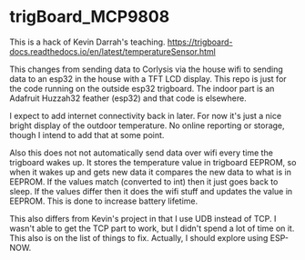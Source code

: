 # trigBoard_MCP9808

This is a hack of Kevin Darrah's teaching.  https://trigboard-docs.readthedocs.io/en/latest/temperatureSensor.html

This changes from sending data to Corlysis via the house wifi to sending data to an esp32 in the house with a TFT LCD display.  This repo is just for the code running on the outside esp32 trigboard.  The indoor part is an Adafruit Huzzah32 feather (esp32) and that code is elsewhere.

I expect to add internet connectivity back in later.  For now it's just a nice bright display of the outdoor temperature.  No online reporting or storage, though I intend to add that at some point.

Also this does not not automatically send data over wifi every time the trigboard wakes up.  It stores the temperature value in trigboard EEPROM, so when it wakes up and gets new data it compares the new data to what is in EEPROM.  If the values match (converted to int) then it just goes back to sleep.  If the values differ then it does the wifi stuff and updates the value in EEPROM.  This is done to increase battery lifetime.

This also differs from Kevin's project in that I use UDB instead of TCP.  I wasn't able to get the TCP part to work, but I didn't spend a lot of time on it.  This also is on the list of things to fix.  Actually, I should explore using ESP-NOW.
